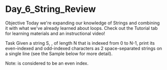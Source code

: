 # Day_6_String_Review

Objective 
Today we're expanding our knowledge of Strings and combining it with what we've already learned about loops. Check out the Tutorial tab for learning materials and an instructional video!

Task 
Given a string S, , of length N  that is indexed from 0 to N-1, print its even-indexed and odd-indexed characters as 2 space-separated strings on a single line (see the Sample below for more detail).

Note:  is considered to be an even index.




